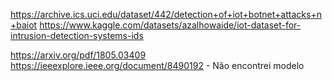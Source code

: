 https://archive.ics.uci.edu/dataset/442/detection+of+iot+botnet+attacks+n+baiot
https://www.kaggle.com/datasets/azalhowaide/iot-dataset-for-intrusion-detection-systems-ids

https://arxiv.org/pdf/1805.03409
https://ieeexplore.ieee.org/document/8490192 - Não encontrei modelo